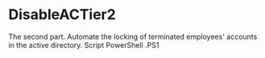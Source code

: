 # DisableACTier2
The second part. Automate the locking of terminated employees' accounts in the active directory. Script PowerShell .PS1
